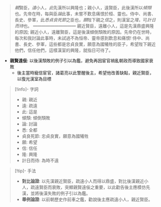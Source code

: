> *親*賢臣，*遠*小人，*此*先漢所以興隆也；親小人，遠賢臣，此後漢所以*傾頹*也。先帝在時，每與臣*論*此事，未嘗不歎息痛恨於桓、靈也。侍中、尚書、長史、參軍，此*悉貞良死節*之臣也，*願*陛下親之*信*之，則漢室之*隆*，可*計日而待*也。
> ━━━━━━━━━━
> 親近賢臣，遠離小人，這是先漢鼎盛興隆的原因; 親近小人，遠離賢臣，這是後漢傾倒頹敗的原因。先帝仍在世時，每次和我討論此事時，未試過不為恒帝、靈帝感到歎息和痛恨! 侍中、尚書、長史、參軍，這些都是忠貞良實，願意為國犧牲的臣子，希望陛下親近他們，信任他們，這樣漢室的興隆，就指日可待了。

- **親賢遠佞**: 以後漢頹敗的例子引以為鑑，避免再因宦官禍亂朝政而導致國家衰敗
	- 後主當時寵信宦官，諸葛亮以此警醒後主，希望他改善缺點，親近賢臣，以復光漢室為目標

> [!info]- 字詞
> - 親: 親近
> - 遠: 疏遠
> - 此: 這是
> - 傾頹: 傾倒頹敗
> - 論: 討論
> - 悉: 全都
> - 貞良死節: 忠貞良實，願意為國犧牲
> - 願: 希望
> - 信: 信任
> - 隆: 興隆
> - 計日而待: 為時不遠

> [!tip]- 手法
> - **對比論證**: 以先漢親近賢臣，疏遠小人而得以鼎盛，對比後漢親近小人，疏遠賢臣而衰敗，突顯親賢遠佞之重要，以此勸告後主應模仿先漢，並將後漢失敗的例子引以為鑑。
> - **舉例論證**: 以前朝歷史作前車之鑑，勸說後主應疏遠小人，親近賢臣。
